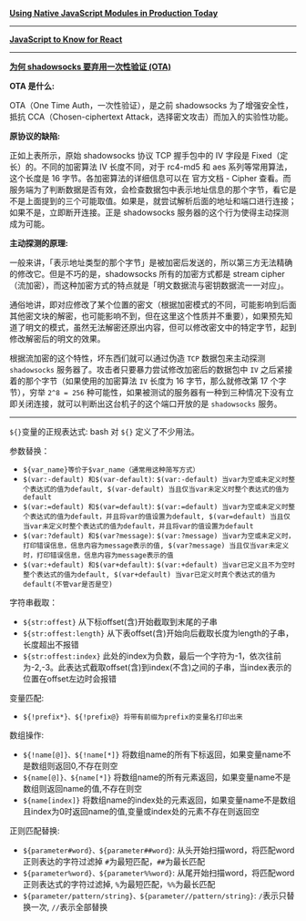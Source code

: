 **[Using Native JavaScript Modules in Production Today](https://philipwalton.com/articles/using-native-javascript-modules-in-production-today/)**

---

**[JavaScript to Know for React](https://kentcdodds.com/blog/javascript-to-know-for-react)**

---

**[为何 shadowsocks 要弃用一次性验证 (OTA)](https://blessing.studio/why-do-shadowsocks-deprecate-ota/)**

**OTA 是什么:**

OTA（One Time Auth，一次性验证），是之前 shadowsocks 为了增强安全性，抵抗 CCA（Chosen-ciphertext Attack，选择密文攻击）而加入的实验性功能。

**原协议的缺陷:**

正如上表所示，原始 shadowsocks 协议 TCP 握手包中的 IV 字段是 Fixed（定长）的。不同的加密算法 IV 长度不同，对于 rc4-md5 和 aes 系列等常用算法，这个长度是 16 字节。各加密算法的详细信息可以在 官方文档 - Cipher 查看。而服务端为了判断数据是否有效，会检查数据包中表示地址信息的那个字节，看它是不是上面提到的三个可能取值。如果是，就尝试解析后面的地址和端口进行连接；如果不是，立即断开连接。正是 shadowsocks 服务器的这个行为使得主动探测成为可能。

**主动探测的原理:**

一般来讲，「表示地址类型的那个字节」是被加密后发送的，所以第三方无法精确的修改它。但是不巧的是，shadowsocks 所有的加密方式都是 stream cipher（流加密），而这种加密方式的特点就是「明文数据流与密钥数据流一一对应」。

通俗地讲，即对应修改了某个位置的密文（根据加密模式的不同，可能影响到后面其他密文块的解密，也可能影响不到，但在这里这个性质并不重要），如果预先知道了明文的模式，虽然无法解密还原出内容，但可以修改密文中的特定字节，起到修改解密后的明文的效果。

根据流加密的这个特性，坏东西们就可以通过伪造 `TCP` 数据包来主动探测 `shadowsocks` 服务器了。攻击者只要暴力尝试修改加密后的数据包中 `IV` 之后紧接着的那个字节（如果使用的加密算法 `IV` 长度为 16 字节，那么就修改第 17 个字节），穷举 `2^8 = 256` 种可能性，如果被测试的服务器有一种到三种情况下没有立即关闭连接，就可以判断出这台机子的这个端口开放的是 `shadowsocks` 服务。

---

`${}`变量的正规表达式: bash 对 `${}` 定义了不少用法。

参数替换：
- `${var_name}等价于$var_name（通常用这种简写方式）`
- `$(var:-default) 和$(var-default)`: `$(var:-default) 当var为空或未定义时整个表达式的值为default, $(var-default) 当且仅当var未定义时整个表达式的值为default`
- `$(var:=default) 和$(var=default)`: `$(var:=default) 当var为空或未定义时整个表达式的值为default，并且将var的值设置为default, $(var=default) 当且仅当var未定义时整个表达式的值为default，并且将var的值设置为default`
- `$(var:?default) 和$(var?message)`: `$(var:?message) 当var为空或未定义时，打印错误信息，信息内容为message表示的值, $(var?message) 当且仅当var未定义时，打印错误信息，信息内容为message表示的值`
- `$(var:+default) 和$(var+default)`: `$(var:+default) 当var已定义且不为空时整个表达式的值为default, $(var+default) 当var已定义时真个表达式的值为default(不管var是否是空)`

字符串截取：
- `${str:offest}` 从下标offset(含)开始截取到末尾的子串
- `${str:offest:length}` 从下表offset(含)开始向后截取长度为length的子串，长度超出不报错
- `${str:offest:index}` 此处的index为负数，最后一个字符为-1，依次往前为-2,-3。此表达式截取offset(含)到index(不含)之间的子串，当index表示的位置在offset左边时会报错

变量匹配:
- `${!prefix*}、${!prefix@} 将带有前缀为prefix的变量名打印出来`

数组操作:
- `${!name[@]}、${!name[*]}` 将数组name的所有下标返回，如果变量name不是数组则返回0,不存在则空
- `${name[@]}、${name[*]}` 将数组name的所有元素返回，如果变量name不是数组则返回name的值,不存在则空 
- `${name[index]}` 将数组name的index处的元素返回，如果变量name不是数组且index为0时返回name的值,变量或index处的元素不存在则返回空

正则匹配替换:
- `${parameter#word}、${parameter##word}`: 从头开始扫描word，将匹配word正则表达的字符过滤掉 `#`为最短匹配，`##`为最长匹配
- `${parameter%word}、${parameter%%word}`: 从尾开始扫描word，将匹配word正则表达式的字符过滤掉, `%`为最短匹配，`%%`为最长匹配
- `${parameter/pattern/string}、${parameter//pattern/string}`: `/`表示只替换一次, `//`表示全部替换
